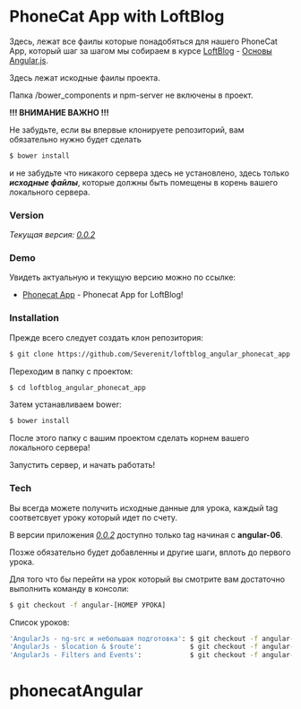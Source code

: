 # PhoneCat App with LoftBlog
Здесь, лежат все фаилы которые понадобяться для нашего PhoneCat App, который шаг за шагом мы собираем в курсе [LoftBlog](http://www.youtube.com/user/loftblog) - [Основы Angular.js](http://www.youtube.com/playlist?list=PLY4rE9dstrJxWEX3fCPjFpmcnoU_3GRWW).

Здесь лежат искодные фаилы проекта.

Папка /bower_components и npm-server не включены в проект.

**!!! ВНИМАНИЕ ВАЖНО !!!**

Не забудьте, если вы впервые клонируете репозиторий, вам обязательно нужно будет сделать
```sh
$ bower install
```
и не забудьте что никакого сервера здесь не установлено, здесь только ***исходные файлы***, которые должны быть помещены в корень вашего локального сервера.


### Version
*Текущая версия: [0.0.2]()*

### Demo

Увидеть актуальную и текущую версию можно по ссылке:

* [Phonecat App](http://phonecat.severenit.ru/) - Phonecat App for LoftBlog!

### Installation

Прежде всего следует создать клон репозитория:

```sh
$ git clone https://github.com/Severenit/loftblog_angular_phonecat_app
```
Переходим в папку с проектом:
```sh
$ cd loftblog_angular_phonecat_app
```
Затем устанавливаем bower:
```sh
$ bower install
```
После этого папку с вашим проектом сделать корнем вашего локального сервера!

Запустить сервер, и начать работать!

### Tech
Вы всегда можете получить исходные данные для урока, каждый tag соответсвует уроку который идет по счету. 

В версии приложения *[0.0.2]()* доступно только tag начиная с **angular-06**. 

Позже обязательно будет добавленны и другие шаги, вплоть до первого урока.

Для того что бы перейти на урок который вы смотрите вам достаточно выполнить команду в консоли:
```sh
$ git checkout -f angular-[НОМЕР УРОКА]
```
Список уроков:
```sh
'AngularJs - ng-src и небольшая подготовка': $ git checkout -f angular-06
'AngularJs - $location & $route':            $ git checkout -f angular-07
'AngularJs - Filters and Events':            $ git checkout -f angular-08
```

# phonecatAngular
